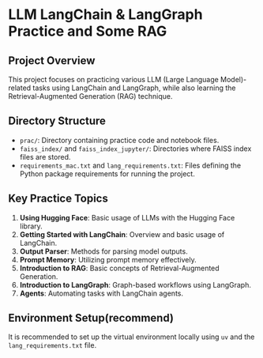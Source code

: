 # LLM LangChain & LangGraph Practice and Some RAG

## Project Overview
This project focuses on practicing various LLM (Large Language Model)-related tasks using LangChain and LangGraph, while also learning the Retrieval-Augmented Generation (RAG) technique.

## Directory Structure
- `prac/`: Directory containing practice code and notebook files.
- `faiss_index/` and `faiss_index_jupyter/`: Directories where FAISS index files are stored.
- `requirements_mac.txt` and `lang_requirements.txt`: Files defining the Python package requirements for running the project.

## Key Practice Topics
1. **Using Hugging Face**: Basic usage of LLMs with the Hugging Face library.
2. **Getting Started with LangChain**: Overview and basic usage of LangChain.
3. **Output Parser**: Methods for parsing model outputs.
4. **Prompt Memory**: Utilizing prompt memory effectively.
5. **Introduction to RAG**: Basic concepts of Retrieval-Augmented Generation.
6. **Introduction to LangGraph**: Graph-based workflows using LangGraph.
7. **Agents**: Automating tasks with LangChain agents.

## Environment Setup(recommend)
It is recommended to set up the virtual environment locally using `uv` and the `lang_requirements.txt` file.